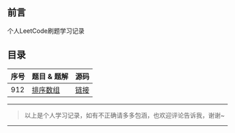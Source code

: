 ##  前言
个人LeetCode刷题学习记录

## 目录

序号 | 题目 & 题解 | 源码
---|---|---
912 | [排序数组](https://liguanqiao.com/archives/leetcode-912) | [链接]()

---
> 以上是个人学习记录，如有不正确请多多包涵，也欢迎评论告诉我，谢谢~
---